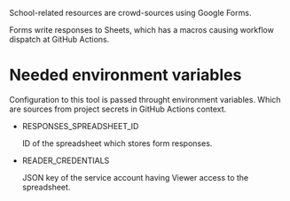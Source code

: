 School-related resources are crowd-sources using Google Forms.

Forms write responses to Sheets, which has a macros causing workflow dispatch at GitHub Actions.

# Needed environment variables

Configuration to this tool is passed throught environment variables. Which are sources from project secrets in GitHub Actions context.

- RESPONSES_SPREADSHEET_ID

  ID of the spreadsheet which stores form responses.

- READER_CREDENTIALS

  JSON key of the service account having Viewer access to the spreadsheet.
